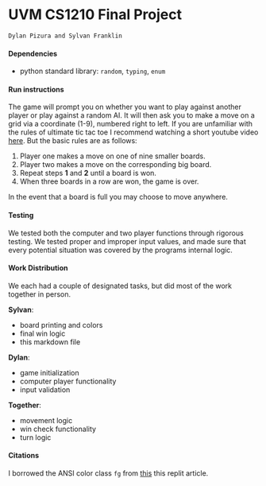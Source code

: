 # UVM CS1210 Final Project 
`Dylan Pizura and Sylvan Franklin`

#### Dependencies
- python standard library: `random`, `typing`, `enum`

#### Run instructions
The game will prompt you on whether you want to play against another player or play against a random AI. It will then ask you to make a move on a grid via a coordinate (1-9), numbered right to left. If you are unfamiliar with the rules of ultimate tic tac toe I recommend watching a short youtube video [here](https://www.youtube.com/shorts/_Na3a1ZrX7c). But the basic rules are as follows:

1. Player one makes a move on one of nine smaller boards.
2. Player two makes a move on the corresponding big board.
3. Repeat steps **1** and **2** until a board is won.
4. When three boards in a row are won, the game is over. 

In the event that a board is full you may choose to move anywhere. 

#### Testing
We tested both the computer and two player functions through rigorous testing. We tested proper and improper input values, and made sure that every potential situation was covered by the programs internal logic. 

#### Work Distribution

We each had a couple of designated tasks, but did most of the work together in person. 

**Sylvan**: 
- board printing and colors
- final win logic
- this markdown file

**Dylan**: 
- game initialization 
- computer player functionality
- input validation

**Together**:
- movement logic 
- win check functionality
- turn logic

#### Citations

I borrowed the ANSI color class `fg` from [this](https://replit.com/talk/learn/ANSI-Escape-Codes-in-Python/22803) this replit article. 
     

